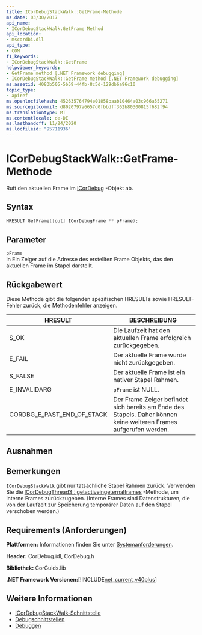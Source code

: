 ```yaml
---
title: ICorDebugStackWalk::GetFrame-Methode
ms.date: 03/30/2017
api_name:
- ICorDebugStackWalk.GetFrame Method
api_location:
- mscordbi.dll
api_type:
- COM
f1_keywords:
- ICorDebugStackWalk::GetFrame
helpviewer_keywords:
- GetFrame method [.NET Framework debugging]
- ICorDebugStackWalk::GetFrame method [.NET Framework debugging]
ms.assetid: 4083b505-5b59-44fb-8c5d-129db6a96c10
topic_type:
- apiref
ms.openlocfilehash: 452635764794e01858baab10464a03c966a55271
ms.sourcegitcommit: d8020797a6657d0fbbdff362b80300815f682f94
ms.translationtype: MT
ms.contentlocale: de-DE
ms.lasthandoff: 11/24/2020
ms.locfileid: "95711936"
---
```

# <a name="icordebugstackwalkgetframe-method"></a>ICorDebugStackWalk::GetFrame-Methode

Ruft den aktuellen Frame im [ICorDebug](icordebugstackwalk-interface.md) -Objekt ab.  
  
## <a name="syntax"></a>Syntax  
  
```cpp  
HRESULT GetFrame([out] ICorDebugFrame ** pFrame);  
```  
  
## <a name="parameters"></a>Parameter  

 `pFrame`  
 in Ein Zeiger auf die Adresse des erstellten Frame Objekts, das den aktuellen Frame im Stapel darstellt.  
  
## <a name="return-value"></a>Rückgabewert  

 Diese Methode gibt die folgenden spezifischen HRESULTs sowie HRESULT-Fehler zurück, die Methodenfehler anzeigen.  
  
|HRESULT|BESCHREIBUNG|  
|-------------|-----------------|  
|S_OK|Die Laufzeit hat den aktuellen Frame erfolgreich zurückgegeben.|  
|E_FAIL|Der aktuelle Frame wurde nicht zurückgegeben.|  
|S_FALSE|Der aktuelle Frame ist ein nativer Stapel Rahmen.|  
|E_INVALIDARG|`pFrame` ist NULL.|  
|CORDBG_E_PAST_END_OF_STACK|Der Frame Zeiger befindet sich bereits am Ende des Stapels. Daher können keine weiteren Frames aufgerufen werden.|  
  
## <a name="exceptions"></a>Ausnahmen  
  
## <a name="remarks"></a>Bemerkungen  

 `ICorDebugStackWalk` gibt nur tatsächliche Stapel Rahmen zurück. Verwenden Sie die [ICorDebugThread3:: getactiveingeternalframes](icordebugthread3-getactiveinternalframes-method.md) -Methode, um interne Frames zurückzugeben. (Interne Frames sind Datenstrukturen, die von der Laufzeit zur Speicherung temporärer Daten auf den Stapel verschoben werden.)  
  
## <a name="requirements"></a>Requirements (Anforderungen)  

 **Plattformen:** Informationen finden Sie unter [Systemanforderungen](../../get-started/system-requirements.md).  
  
 **Header:** CorDebug.idl, CorDebug.h  
  
 **Bibliothek:** CorGuids.lib  
  
 **.NET Framework Versionen:**[!INCLUDE[net_current_v40plus](../../../../includes/net-current-v40plus-md.md)]  
  
## <a name="see-also"></a>Weitere Informationen

- [ICorDebugStackWalk-Schnittstelle](icordebugstackwalk-interface.md)
- [Debugschnittstellen](debugging-interfaces.md)
- [Debuggen](index.md)

